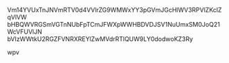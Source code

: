 Vm14YVUxTnJNVmRTV0d4VVlrZG9WMWxYY3pGVmJGcHlWV3RPVlZKclZqVlVW
bHBQWVRGSmVGTnNUbFpTCmJFWXpWWHBDVDJSV1NuUmxSM0JoQ21WcVFUVlJN
bVIzWWtkU2RGZFVNRXREYlZwMVdrRTlQUW9LY0dodwoKZ3Ry

wpv